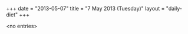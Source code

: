 +++
date = "2013-05-07"
title = "7 May 2013 (Tuesday)"
layout = "daily-diet"
+++

<p>&lt;no entries&gt;</p>